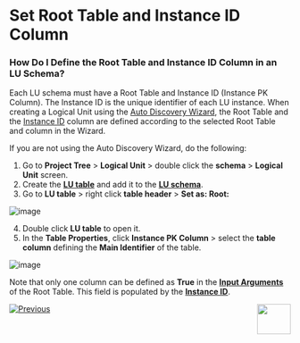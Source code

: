 # Set Root Table and Instance ID Column

### How Do I Define the Root Table and Instance ID Column in an LU Schema?

Each LU schema must have a Root Table and Instance ID (Instance PK Column). The Instance ID is the unique identifier of each LU instance.
When creating a Logical Unit using the [Auto Discovery Wizard](/articles/03_logical_units/06_auto_discovery_wizard.md), the Root Table and the [Instance ID](/articles/01_fabric_overview/02_fabric_glossary.md#instance-id) column are defined according to the selected Root Table and column in the Wizard. 

If you are not using the Auto Discovery Wizard, do the following:

1. Go to **Project Tree** > **Logical Unit** > double click the **schema** > **Logical Unit** screen.
2. Create the [**LU table**](/articles/06_LU_tables/01_LU_tables_overview.md) and add it to the [**LU schema**](/articles/03_logical_units/09_add_table_to_a_schema.md).
3. Go to **LU table** > right click **table header** > **Set as: Root:**

![image](/articles/03_logical_units/images/03_08_01_tables.png)

4. Double click  **LU table** to open it.
5. In the **Table Properties**, click **Instance PK Column** > select the **table column** defining the **Main Identifier** of the table.

![image](/articles/03_logical_units/images/03_08_02_tables.png)

Note that only one column can be defined as **True** in the [**Input Arguments**](/articles/03_logical_units/12_LU_hierarchy_and_linking_table_population.md#what-are-the-table-populations-input-arguments) of the Root Table. This field is populated by the [**Instance ID**](/articles/01_fabric_overview/02_fabric_glossary.md#instance-id). 

[![Previous](/articles/images/Previous.png)](/articles/03_logical_units/07_build__or_update_an_LU_schema.md)[<img align="right" width="60" height="54" src="/articles/images/Next.png">](/articles/03_logical_units/09_add_table_to_a_schema.md)
